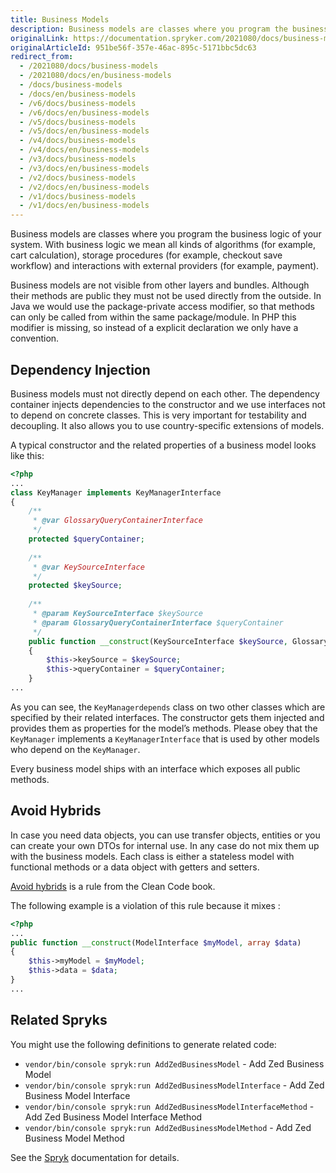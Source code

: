 ```yaml
---
title: Business Models
description: Business models are classes where you program the business logic of your system.
originalLink: https://documentation.spryker.com/2021080/docs/business-models
originalArticleId: 951be56f-357e-46ac-895c-5171bbc5dc63
redirect_from:
  - /2021080/docs/business-models
  - /2021080/docs/en/business-models
  - /docs/business-models
  - /docs/en/business-models
  - /v6/docs/business-models
  - /v6/docs/en/business-models
  - /v5/docs/business-models
  - /v5/docs/en/business-models
  - /v4/docs/business-models
  - /v4/docs/en/business-models
  - /v3/docs/business-models
  - /v3/docs/en/business-models
  - /v2/docs/business-models
  - /v2/docs/en/business-models
  - /v1/docs/business-models
  - /v1/docs/en/business-models
---
```


Business models are classes where you program the business logic of your system. With business logic we mean all kinds of algorithms (for example, cart calculation), storage procedures (for example, checkout save workflow) and interactions with external providers (for example, payment).

Business models are not visible from other layers and bundles. Although their methods are public they must not be used directly from the outside. In Java we would use the package-private access modifier, so that methods can only be called from within the same package/module. In PHP this modifier is missing, so instead of a explicit declaration we only have a convention.

## Dependency Injection

Business models must not directly depend on each other. The dependency container injects dependencies to the constructor and we use interfaces not to depend on concrete classes. This is very important for testability and decoupling. It also allows you to use country-specific extensions of models.

A typical constructor and the related properties of a business model looks like this:

```php
<?php
...
class KeyManager implements KeyManagerInterface
{
    /**
     * @var GlossaryQueryContainerInterface
     */
    protected $queryContainer;
 
    /**
     * @var KeySourceInterface
     */
    protected $keySource;
 
    /**
     * @param KeySourceInterface $keySource
     * @param GlossaryQueryContainerInterface $queryContainer
     */
    public function __construct(KeySourceInterface $keySource, GlossaryQueryContainerInterface $queryContainer)
    {
        $this->keySource = $keySource;
        $this->queryContainer = $queryContainer;
    }
...
```

As you can see, the `KeyManagerdepends` class on two other classes which are specified by their related interfaces. The constructor gets them injected and provides them as properties for the model’s methods. Please obey that the `KeyManager` implements a `KeyManagerInterface` that is used by other models who depend on the `KeyManager`.

Every business model ships with an interface which exposes all public methods.

## Avoid Hybrids

In case you need data objects, you can use transfer objects, entities or you can create your own DTOs for internal use. In any case do not mix them up with the business models. Each class is either a stateless model with functional methods or a data object with getters and setters.

[Avoid hybrids](https://books.google.de/books?id=_i6bDeoCQzsC&lpg=PT172&ots=eo5Pxl9g22&dq=Avoid%20hybrids%20clean%20code&hl=de&pg=PT172#v=onepage&q=Avoid%20hybrids%20clean%20code&f=false) is a rule from the Clean Code book.

The following example is a violation of this rule because it mixes :

```php
<?php
...
public function __construct(ModelInterface $myModel, array $data)
{
    $this->myModel = $myModel;
    $this->data = $data;
}
...
```

## Related Spryks

You might use the following definitions to generate related code:

* `vendor/bin/console spryk:run AddZedBusinessModel` - Add Zed Business Model
* `vendor/bin/console spryk:run AddZedBusinessModelInterface` - Add Zed Business Model Interface
* `vendor/bin/console spryk:run AddZedBusinessModelInterfaceMethod` - Add Zed Business Model Interface Method
* `vendor/bin/console spryk:run AddZedBusinessModelMethod` - Add Zed Business Model Method

See the [Spryk](/docs/scos/dev/sdk/{{site.version}}/development-tools/spryk-code-generator.html) documentation for details.
